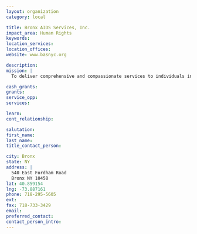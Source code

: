 ```yaml
---
layout: organization
category: local

title: Bronx AIDS Services, Inc.
impact_area: Human Rights
keywords: 
location_services: 
location_offices: 
website: www.basnyc.org

description: 
mission: |
  To deliver comprehensive and compassionate services to individuals infected with HIV/AIDS and to community organizations concerned about the problem of AIDS. To facilitate the development of service systems in the Bronx that will ensure that infected Bronx residents receive adequate healthcare, housing, education, and other services in response to their emergent needs.

cash_grants: 
grants: 
service_opp: 
services: 

learn: 
cont_relationship: 

salutation: 
first_name: 
last_name: 
title_contact_person: 

city: Bronx
state: NY
address: |
  540 East Fordham Road    
  Bronx NY 10458
lat: 40.859154
lng: -73.887161
phone: 718-295-5605
ext: 
fax: 718-733-3429
email: 
preferred_contact: 
contact_person_intro: 
---
```

